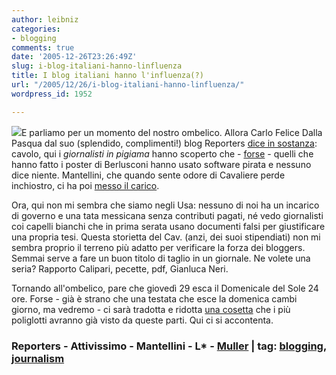 ```yaml
---
author: leibniz
categories:
- blogging
comments: true
date: '2005-12-26T23:26:49Z'
slug: i-blog-italiani-hanno-linfluenza
title: I blog italiani hanno l'influenza(?)
url: "/2005/12/26/i-blog-italiani-hanno-linfluenza/"
wordpress_id: 1952

---
```

![](https://www.muller.it/images/ombelico.gif)E parliamo per un momento del nostro ombelico. Allora Carlo Felice Dalla Pasqua dal suo (splendido, complimenti!) blog Reporters [dice in sostanza](https://reporters.blogosfere.it/2005/12/i_programmi_pir.html): cavolo, qui i _giornalisti in pigiama_ hanno scoperto che - [forse](https://attivissimo.blogspot.com/2005/12/aggiornamento-sul-software-pirata-dei.html) - quelli che hanno fatto i poster di Berlusconi hanno usato software pirata e nessuno dice niente. Mantellini, che quando sente odore di Cavaliere perde inchiostro, ci ha poi [messo il carico](https://www.mantellini.it/2005_12_25_archivio.htm#113558724688373689).

Ora, qui non mi sembra che siamo negli Usa: nessuno di noi ha un incarico di governo e una tata messicana senza contributi pagati, né vedo giornalisti coi capelli bianchi che in prima serata usano documenti falsi per giustificare una propria tesi. Questa storietta del Cav. (anzi, dei suoi stipendiati) non mi sembra proprio il terreno più adatto per verificare la forza dei bloggers. Semmai serve a fare un buon titolo di taglio in un giornale. Ne volete una seria? Rapporto Calipari, pecette, pdf, Gianluca Neri.

Tornando all'ombelico, pare che giovedì 29 esca il Domenicale del Sole 24 ore. Forse - già è strano che una testata che esce la domenica cambi giorno, ma vedremo - ci sarà tradotta e ridotta [una cosetta](https://www.leibniz-blogs.it/archives/2005/12/19/1939) che i più poliglotti avranno già visto da queste parti. Qui ci si accontenta.

### Reporters - Attivissimo - Mantellini - L* - [Muller](https://www.muller.it) | tag: [blogging](https://www.technorati.com/tags/blogging), [journalism](https://www.technorati.com/tags/journalism)
